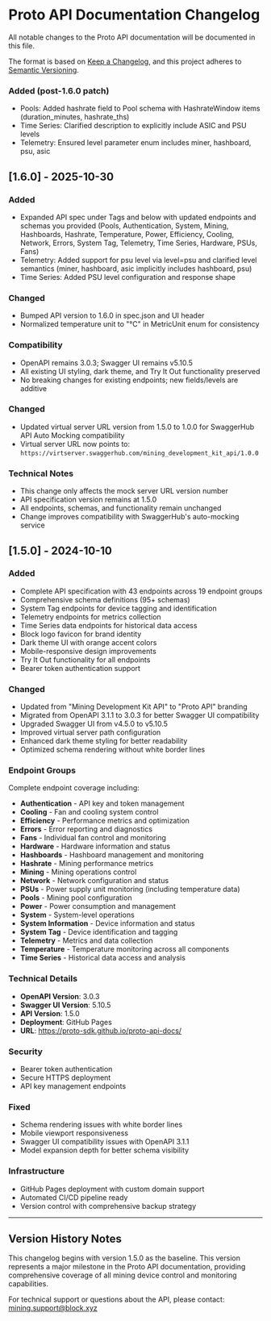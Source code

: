 # Proto API Documentation Changelog

All notable changes to the Proto API documentation will be documented in this file.

The format is based on [Keep a Changelog](https://keepachangelog.com/en/1.0.0/),
and this project adheres to [Semantic Versioning](https://semver.org/spec/v2.0.0.html).



### Added (post-1.6.0 patch)
- Pools: Added hashrate field to Pool schema with HashrateWindow items (duration_minutes, hashrate_ths)
- Time Series: Clarified description to explicitly include ASIC and PSU levels
- Telemetry: Ensured level parameter enum includes miner, hashboard, psu, asic

## [1.6.0] - 2025-10-30

### Added
- Expanded API spec under Tags and below with updated endpoints and schemas you provided (Pools, Authentication, System, Mining, Hashboards, Hashrate, Temperature, Power, Efficiency, Cooling, Network, Errors, System Tag, Telemetry, Time Series, Hardware, PSUs, Fans)
- Telemetry: Added support for psu level via level=psu and clarified level semantics (miner, hashboard, asic implicitly includes hashboard, psu)
- Time Series: Added PSU level configuration and response shape

### Changed
- Bumped API version to 1.6.0 in spec.json and UI header
- Normalized temperature unit to "°C" in MetricUnit enum for consistency

### Compatibility
- OpenAPI remains 3.0.3; Swagger UI remains v5.10.5
- All existing UI styling, dark theme, and Try It Out functionality preserved
- No breaking changes for existing endpoints; new fields/levels are additive

### Changed
- Updated virtual server URL version from 1.5.0 to 1.0.0 for SwaggerHub API Auto Mocking compatibility
- Virtual server URL now points to: `https://virtserver.swaggerhub.com/mining_development_kit_api/1.0.0`

### Technical Notes
- This change only affects the mock server URL version number
- API specification version remains at 1.5.0
- All endpoints, schemas, and functionality remain unchanged
- Change improves compatibility with SwaggerHub's auto-mocking service

## [1.5.0] - 2024-10-10

### Added
- Complete API specification with 43 endpoints across 19 endpoint groups
- Comprehensive schema definitions (95+ schemas)
- System Tag endpoints for device tagging and identification
- Telemetry endpoints for metrics collection
- Time Series data endpoints for historical data access
- Block logo favicon for brand identity
- Dark theme UI with orange accent colors
- Mobile-responsive design improvements
- Try It Out functionality for all endpoints
- Bearer token authentication support

### Changed
- Updated from "Mining Development Kit API" to "Proto API" branding
- Migrated from OpenAPI 3.1.1 to 3.0.3 for better Swagger UI compatibility
- Upgraded Swagger UI from v4.5.0 to v5.10.5
- Improved virtual server path configuration
- Enhanced dark theme styling for better readability
- Optimized schema rendering without white border lines

### Endpoint Groups
Complete endpoint coverage including:
- **Authentication** - API key and token management
- **Cooling** - Fan and cooling system control
- **Efficiency** - Performance metrics and optimization
- **Errors** - Error reporting and diagnostics
- **Fans** - Individual fan control and monitoring
- **Hardware** - Hardware information and status
- **Hashboards** - Hashboard management and monitoring
- **Hashrate** - Mining performance metrics
- **Mining** - Mining operations control
- **Network** - Network configuration and status
- **PSUs** - Power supply unit monitoring (including temperature data)
- **Pools** - Mining pool configuration
- **Power** - Power consumption and management
- **System** - System-level operations
- **System Information** - Device information and status
- **System Tag** - Device identification and tagging
- **Telemetry** - Metrics and data collection
- **Temperature** - Temperature monitoring across all components
- **Time Series** - Historical data access and analysis

### Technical Details
- **OpenAPI Version**: 3.0.3
- **Swagger UI Version**: 5.10.5
- **API Version**: 1.5.0
- **Deployment**: GitHub Pages
- **URL**: https://proto-sdk.github.io/proto-api-docs/

### Security
- Bearer token authentication
- Secure HTTPS deployment
- API key management endpoints

### Fixed
- Schema rendering issues with white border lines
- Mobile viewport responsiveness
- Swagger UI compatibility issues with OpenAPI 3.1.1
- Model expansion depth for better schema visibility

### Infrastructure
- GitHub Pages deployment with custom domain support
- Automated CI/CD pipeline ready
- Version control with comprehensive backup strategy

---

## Version History Notes

This changelog begins with version 1.5.0 as the baseline. This version represents a major milestone in the Proto API documentation, providing comprehensive coverage of all mining device control and monitoring capabilities.

For technical support or questions about the API, please contact: mining.support@block.xyz
